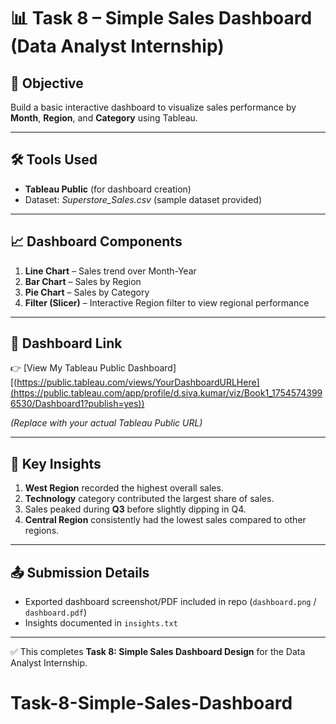 # 📊 Task 8 – Simple Sales Dashboard (Data Analyst Internship)

## 🎯 Objective
Build a basic interactive dashboard to visualize sales performance by **Month**, **Region**, and **Category** using Tableau.

---

## 🛠 Tools Used
- **Tableau Public** (for dashboard creation)
- Dataset: *Superstore_Sales.csv* (sample dataset provided)

---

## 📈 Dashboard Components
1. **Line Chart** – Sales trend over Month-Year  
2. **Bar Chart** – Sales by Region  
3. **Pie Chart** – Sales by Category  
4. **Filter (Slicer)** – Interactive Region filter to view regional performance  

---

## 🔗 Dashboard Link
👉 [View My Tableau Public Dashboard][(https://public.tableau.com/views/YourDashboardURLHere](https://public.tableau.com/app/profile/d.siva.kumar/viz/Book1_17545743996530/Dashboard1?publish=yes))

*(Replace with your actual Tableau Public URL)*

---

## 📌 Key Insights
1. **West Region** recorded the highest overall sales.  
2. **Technology** category contributed the largest share of sales.  
3. Sales peaked during **Q3** before slightly dipping in Q4.  
4. **Central Region** consistently had the lowest sales compared to other regions.  

---

## 📤 Submission Details
- Exported dashboard screenshot/PDF included in repo (`dashboard.png` / `dashboard.pdf`)  
- Insights documented in `insights.txt`  

---

✅ This completes **Task 8: Simple Sales Dashboard Design** for the Data Analyst Internship.
# Task-8-Simple-Sales-Dashboard
